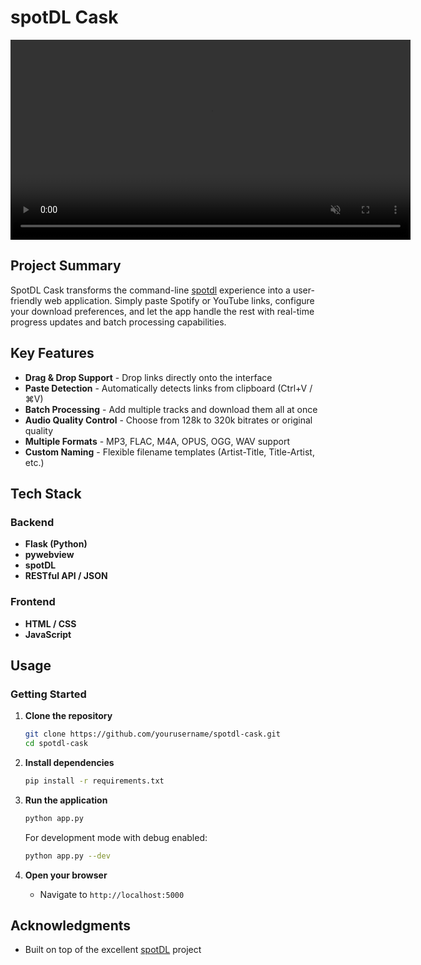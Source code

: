# spotDL Cask

<div align="center">
   <video src="public/spotdl_new.mp4" width="640" autoplay loop muted playsinline>
      Your browser does not support the video tag. Here is a <a href="public/spotdl_new.mp4">link to the demo video</a>.
   </video>
</div>

## Project Summary

SpotDL Cask transforms the command-line [spotdl](https://github.com/spotDL/spotify-downloader) experience into a user-friendly web application. Simply paste Spotify or YouTube links, configure your download preferences, and let the app handle the rest with real-time progress updates and batch processing capabilities.

## Key Features

- **Drag & Drop Support** - Drop links directly onto the interface
- **Paste Detection** - Automatically detects links from clipboard (Ctrl+V / ⌘V)
- **Batch Processing** - Add multiple tracks and download them all at once
- **Audio Quality Control** - Choose from 128k to 320k bitrates or original quality
- **Multiple Formats** - MP3, FLAC, M4A, OPUS, OGG, WAV support
- **Custom Naming** - Flexible filename templates (Artist-Title, Title-Artist, etc.)

## Tech Stack

### **Backend**
- **Flask (Python)** 
- **pywebview**
- **spotDL**
- **RESTful API / JSON**

### **Frontend**
- **HTML / CSS**
- **JavaScript**

## Usage

### **Getting Started**

1. **Clone the repository**
   ```bash
   git clone https://github.com/yourusername/spotdl-cask.git
   cd spotdl-cask
   ```

2. **Install dependencies**
   ```bash
   pip install -r requirements.txt
   ```

3. **Run the application**
   ```bash
   python app.py
   ```
   
   For development mode with debug enabled:
   ```bash
   python app.py --dev
   ```

4. **Open your browser**
   - Navigate to `http://localhost:5000`

## Acknowledgments

- Built on top of the excellent [spotDL](https://github.com/spotDL/spotify-downloader) project